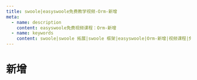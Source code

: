 ```yaml
---
title: swoole|easyswoole免费教学视频-Orm-新增
meta:
  - name: description
    content: easyswoole免费视频课程：Orm-新增
  - name: keywords
    content: swoole|swoole 拓展|swoole 框架|easyswoole|Orm-新增|视频课程|免费教程|orm
---
```

# 新增
<script type="text/javascript" src="/Js/Ckplayer/ckplayer.js"></script>
<div class="video" style="width: 50rem;height: 30rem;"></div>
<script type="text/javascript">
    var videoObject = {
    		container: '.video',
    		variable: 'player',
    		video:'http://video-oss.easyswoole.com/es-orm/4.%E6%96%B0%E5%A2%9E.mp4'
    	};
    var player=new ckplayer(videoObject);
</script>

